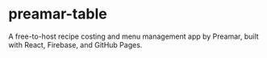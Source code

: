 # preamar-table
A free-to-host recipe costing and menu management app by Preamar, built with React, Firebase, and GitHub Pages.
